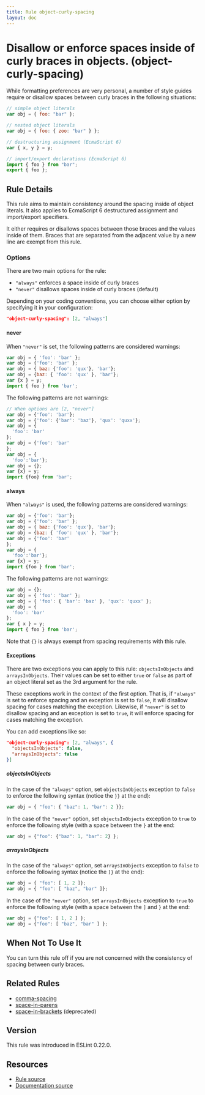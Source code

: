 ```yaml
---
title: Rule object-curly-spacing
layout: doc
---
```

<!-- Note: No pull requests accepted for this file. See README.md in the root directory for details. -->
# Disallow or enforce spaces inside of curly braces in objects. (object-curly-spacing)

While formatting preferences are very personal, a number of style guides require
or disallow spaces between curly braces in the following situations:

```js
// simple object literals
var obj = { foo: "bar" };

// nested object literals
var obj = { foo: { zoo: "bar" } };

// destructuring assignment (EcmaScript 6)
var { x, y } = y;

// import/export declarations (EcmaScript 6)
import { foo } from "bar";
export { foo };
```

## Rule Details

This rule aims to maintain consistency around the spacing inside of object literals. It also
applies to EcmaScript 6 destructured assignment and import/export specifiers.

It either requires or disallows spaces between those braces and the values inside of them.
Braces that are separated from the adjacent value by a new line are exempt from this rule.

### Options

There are two main options for the rule:

* `"always"` enforces a space inside of curly braces
* `"never"` disallows spaces inside of curly braces (default)

Depending on your coding conventions, you can choose either option by specifying it in your configuration:

```json
"object-curly-spacing": [2, "always"]
```

#### never

When `"never"` is set, the following patterns are considered warnings:

```js
var obj = { 'foo': 'bar' };
var obj = {'foo': 'bar' };
var obj = { baz: {'foo': 'qux'}, 'bar'};
var obj = {baz: { 'foo': 'qux' }, 'bar'};
var {x } = y;
import { foo } from 'bar';
```

The following patterns are not warnings:

```js
// When options are [2, "never"]
var obj = {'foo': 'bar'};
var obj = {'foo': {'bar': 'baz'}, 'qux': 'quxx'};
var obj = {
  'foo': 'bar'
};
var obj = {'foo': 'bar'
};
var obj = {
  'foo':'bar'};
var obj = {};
var {x} = y;
import {foo} from 'bar';
```

#### always

When `"always"` is used, the following patterns are considered warnings:

```js
var obj = {'foo': 'bar'};
var obj = {'foo': 'bar' };
var obj = { baz: {'foo': 'qux'}, 'bar'};
var obj = {baz: { 'foo': 'qux' }, 'bar'};
var obj = {'foo': 'bar'
};
var obj = {
  'foo':'bar'};
var {x} = y;
import {foo } from 'bar';
```

The following patterns are not warnings:

```js
var obj = {};
var obj = { 'foo': 'bar' };
var obj = { 'foo': { 'bar': 'baz' }, 'qux': 'quxx' };
var obj = {
  'foo': 'bar'
};
var { x } = y;
import { foo } from 'bar';
```

Note that `{}` is always exempt from spacing requirements with this rule.

#### Exceptions

There are two exceptions you can apply to this rule: `objectsInObjects` and
`arraysInObjects`. Their values can be set to either `true` or `false` as part
of an object literal set as the 3rd argument for the rule.

These exceptions work in the context of the first option.
That is, if `"always"` is set to enforce spacing and an exception is set to `false`,
it will disallow spacing for cases matching the exception. Likewise,
if `"never"` is set to disallow spacing and an exception is set to `true`,
it will enforce spacing for cases matching the exception.

You can add exceptions like so:

```json
"object-curly-spacing": [2, "always", {
  "objectsInObjects": false,
  "arraysInObjects": false
}]
```

##### objectsInObjects

In the case of the `"always"` option, set `objectsInObjects` exception to `false` to
enforce the following syntax (notice the `}}` at the end):

```js
var obj = { "foo": { "baz": 1, "bar": 2 }};
```

In the case of the `"never"` option, set `objectsInObjects` exception to `true` to enforce
the following style (with a space between the `}` at the end:


```js
var obj = {"foo": {"baz": 1, "bar": 2} };
```

##### arraysInObjects

In the case of the `"always"` option, set `arraysInObjects` exception to `false` to
enforce the following syntax (notice the `]}` at the end):

```js
var obj = { "foo": [ 1, 2 ]};
var obj = { "foo": [ "baz", "bar" ]};
```

In the case of the `"never"` option, set `arraysInObjects` exception to `true` to enforce
the following style (with a space between the `]` and  `}` at the end:

```js
var obj = {"foo": [ 1, 2 ] };
var obj = {"foo": [ "baz", "bar" ] };
```

## When Not To Use It

You can turn this rule off if you are not concerned with the consistency of spacing between curly braces.

## Related Rules

* [comma-spacing](comma-spacing)
* [space-in-parens](space-in-parens)
* [space-in-brackets](space-in-brackets) (deprecated)


## Version

This rule was introduced in ESLint 0.22.0.

## Resources

* [Rule source](https://github.com/eslint/eslint/tree/master/lib/rules/object-curly-spacing.js)
* [Documentation source](https://github.com/eslint/eslint/tree/master/docs/rules/object-curly-spacing.md)

